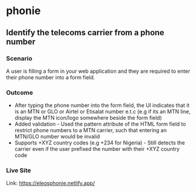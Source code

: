 # phonie

##  Identify the telecoms carrier from a phone number

### Scenario
A user is filling a form in your web application and they are required to enter their phone number into a form field.

### Outcome
- After typing the phone number into the form field, the UI indicates that it is an MTN or GLO or Airtel or Etisalat number e.t.c (e.g if its an MTN line, display the MTN icon/logo somewhere beside the form field)
- Added validation - Used the pattern attribute of the HTML form field to restrict phone numbers to a MTN carrier, such that entering an MTN/GLO number would be invalid
- Supports +XYZ country codes (e.g +234 for Nigeria) - Still detects the carrier even if the user prefixed the number with their +XYZ country code

### Live Site
Link: https://eleosphonie.netlify.app/

